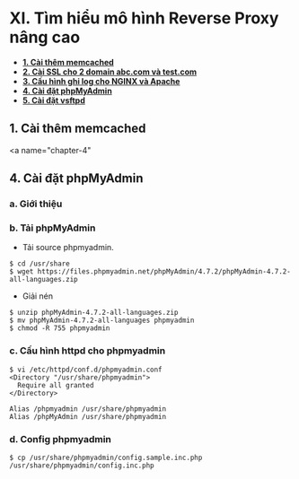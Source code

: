 # XI. Tìm hiểu mô hình Reverse Proxy nâng cao

* **[1. Cài thêm memcached](#chapter-1)**
* **[2. Cài SSL cho 2 domain abc.com và test.com](#chapter-2)**
* **[3. Cấu hình ghi log cho NGINX và Apache](#chapter-3)**
* **[4. Cài đặt phpMyAdmin](#chapter-4)**
* **[5. Cài đặt vsftpd](#chapter-5)**

<a name="chapter-1"></a>
## 1. Cài thêm memcached

<a name="chapter-4"</a>
## 4. Cài đặt phpMyAdmin

### a. Giới thiệu

### b. Tải phpMyAdmin

- Tải source phpmyadmin.
```
$ cd /usr/share
$ wget https://files.phpmyadmin.net/phpMyAdmin/4.7.2/phpMyAdmin-4.7.2-all-languages.zip
```

- Giải nén
```
$ unzip phpMyAdmin-4.7.2-all-languages.zip
$ mv phpMyAdmin-4.7.2-all-languages phpmyadmin
$ chmod -R 755 phpmyadmin
```

### c. Cấu hình httpd cho phpmyadmin

```
$ vi /etc/httpd/conf.d/phpmyadmin.conf
<Directory "/usr/share/phpmyadmin">
  Require all granted
</Directory>

Alias /phpmyadmin /usr/share/phpmyadmin
Alias /phpMyAdmin /usr/share/phpmyadmin
```

### d. Config phpmyadmin

```
$ cp /usr/share/phpmyadmin/config.sample.inc.php /usr/share/phpmyadmin/config.inc.php
```
